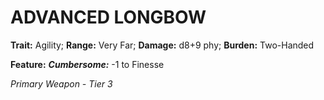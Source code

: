 ﻿---
tags:
  - Item
  - Weapon
name: 'ADVANCED LONGBOW'
trait: 'Agility'
range: 'Very Far'
damage: 'd8+9 phy'
burden: 'Two-Handed'
feat_name: 'Cumbersome'
feat_text: '-1 to Finesse'
primary_or_secondary: 'Primary Weapon'
tier: 3
---

# ADVANCED LONGBOW

**Trait:** Agility; **Range:** Very Far; **Damage:** d8+9 phy; **Burden:** Two-Handed

**Feature:** ***Cumbersome:*** -1 to Finesse

*Primary Weapon - Tier 3*
